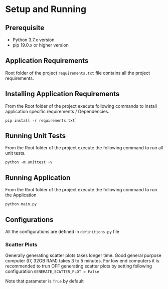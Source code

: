 # Setup and Running
## Prerequisite
* Python 3.7.x version
* pip 19.0.x or higher version

## Application Requirements
Root folder of the project `requirements.txt` file contains all the project requirements. 

## Installing Application Requirements
From the Root folder of the project execute following commands to install application specific requirements / Dependencies. 

``pip install -r requirements.txt` ``

## Running Unit Tests
From the Root folder of the project execute the following command to run all unit tests. 

`python -m unittest -v`

## Running Application
From the Root folder of the project execute the following command to run the Application 

`python main.py`

## Configurations
All the configurations are defined in `definitions.py` file

### Scatter Plots
Generally generating scatter plots takes longer time. Good general purpose computer (I7, 32GB RAM) takes 3 to 5 minutes.
For low end computers it is recommended to trun OFF generating scatter plots by setting following configuration 
`GENERATE_SCATTER_PLOT = False`

Note that parameter is `True` by default 
